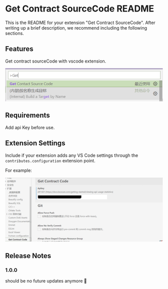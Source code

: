 # Get Contract SourceCode README

This is the README for your extension "Get Contract SourceCode". After writing up a brief description, we recommend including the following sections.

## Features
Get contract sourceCode with vscode extension.

![avatar](images/get.png)

## Requirements

Add api Key before use.

## Extension Settings

Include if your extension adds any VS Code settings through the `contributes.configuration` extension point.


For example:

![avatar](images/setapikey.png)

## Release Notes

### 1.0.0
should be no future updates anymore 🤣
